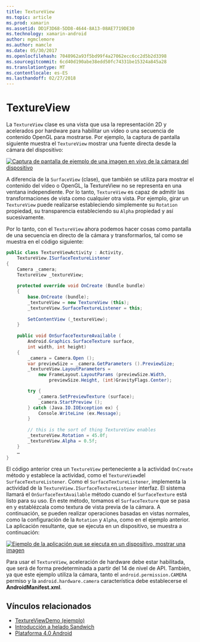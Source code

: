 ```yaml
---
title: TextureView
ms.topic: article
ms.prod: xamarin
ms.assetid: DD1F3D68-5DD8-4644-8A13-08AE7719DE30
ms.technology: xamarin-android
author: mgmclemore
ms.author: mamcle
ms.date: 05/30/2017
ms.openlocfilehash: 7048962a93f5bd99f4a27062ecc6cc2d5b2d3398
ms.sourcegitcommit: 6cd40d190abe38edd50fc74331be15324a845a28
ms.translationtype: MT
ms.contentlocale: es-ES
ms.lasthandoff: 02/27/2018
---
```

# <a name="textureview"></a>TextureView

La `TextureView` clase es una vista que usa la representación 2D y acelerados por hardware para habilitar un vídeo o una secuencia de contenido OpenGL para mostrarse. Por ejemplo, la captura de pantalla siguiente muestra el `TextureView` mostrar una fuente directa desde la cámara del dispositivo:

[![Captura de pantalla de ejemplo de una imagen en vivo de la cámara del dispositivo](texture-view-images/22-textureviewcamera.png)](texture-view-images/22-textureviewcamera.png)

A diferencia de la `SurfaceView` (clase), que también se utiliza para mostrar el contenido del vídeo o OpenGL, la TextureView no se representa en una ventana independiente.
Por lo tanto, `TextureView` es capaz de admitir las transformaciones de vista como cualquier otra vista. Por ejemplo, girar un `TextureView` puede realizarse estableciendo simplemente su `Rotation` propiedad, su transparencia estableciendo su `Alpha` propiedad y así sucesivamente.

Por lo tanto, con el `TextureView` ahora podemos hacer cosas como pantalla de una secuencia en directo de la cámara y transformarlos, tal como se muestra en el código siguiente:

```csharp
public class TextureViewActivity : Activity,
    TextureView.ISurfaceTextureListener
{
    Camera _camera;
    TextureView _textureView;
       
    protected override void OnCreate (Bundle bundle)
    {
        base.OnCreate (bundle);
        _textureView = new TextureView (this);
        _textureView.SurfaceTextureListener = this;
           
        SetContentView (_textureView);
    }
       
    public void OnSurfaceTextureAvailable (
        Android.Graphics.SurfaceTexture surface,
        int width, int height)
    {
        _camera = Camera.Open ();
        var previewSize = _camera.GetParameters ().PreviewSize;
        _textureView.LayoutParameters =
            new FrameLayout.LayoutParams (previewSize.Width,
                previewSize.Height, (int)GravityFlags.Center);

        try {
            _camera.SetPreviewTexture (surface);
            _camera.StartPreview ();
        } catch (Java.IO.IOException ex) {
            Console.WriteLine (ex.Message);
        }
           
        // this is the sort of thing TextureView enables
        _textureView.Rotation = 45.0f;
        _textureView.Alpha = 0.5f;
    }
    …
}
```

El código anterior crea un `TextureView` perteneciente a la actividad `OnCreate` método y establece la actividad, como el `TextureView`del `SurfaceTextureListener`. Como el `SurfaceTextureListener`, implementa la actividad de la `TextureView.ISurfaceTextureListener` interfaz. El sistema llamará el `OnSurfaceTextAvailable` método cuando el `SurfaceTexture` está listo para su uso. En este método, tomamos el `SurfaceTexture` que se pasa en y establézcala como textura de vista previa de la cámara. A continuación, se pueden realizar operaciones basadas en vistas normales, como la configuración de la `Rotation` y `Alpha`, como en el ejemplo anterior. La aplicación resultante, que se ejecuta en un dispositivo, se muestra a continuación:

[![Ejemplo de la aplicación que se ejecuta en un dispositivo, mostrar una imagen](texture-view-images/17-textureviewdemo.png)](texture-view-images/17-textureviewdemo.png)

Para usar el `TextureView`, aceleración de hardware debe estar habilitada, que será de forma predeterminada a partir del 14 de nivel de API. También, ya que este ejemplo utiliza la cámara, tanto el `android.permission.CAMERA` permiso y la `android.hardware.camera` característica debe establecerse el **AndroidManifest.xml**.



## <a name="related-links"></a>Vínculos relacionados

- [TextureViewDemo (ejemplo)](https://developer.xamarin.com/samples/monodroid/TextureViewDemo/)
- [Introducción a helado Sandwich](http://www.android.com/about/ice-cream-sandwich/)
- [Plataforma 4.0 Android](http://developer.android.com/sdk/android-4.0.html)
